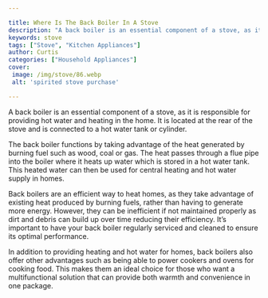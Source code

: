 ```yaml
---

title: Where Is The Back Boiler In A Stove
description: "A back boiler is an essential component of a stove, as it is responsible for providing hot water and heating in the home. It is lo...take a moment to check it out "
keywords: stove
tags: ["Stove", "Kitchen Appliances"]
author: Curtis
categories: ["Household Appliances"]
cover: 
 image: /img/stove/86.webp
 alt: 'spirited stove purchase'

---
```


A back boiler is an essential component of a stove, as it is responsible for providing hot water and heating in the home. It is located at the rear of the stove and is connected to a hot water tank or cylinder.

The back boiler functions by taking advantage of the heat generated by burning fuel such as wood, coal or gas. The heat passes through a flue pipe into the boiler where it heats up water which is stored in a hot water tank. This heated water can then be used for central heating and hot water supply in homes.

Back boilers are an efficient way to heat homes, as they take advantage of existing heat produced by burning fuels, rather than having to generate more energy. However, they can be inefficient if not maintained properly as dirt and debris can build up over time reducing their efficiency. It’s important to have your back boiler regularly serviced and cleaned to ensure its optimal performance. 

In addition to providing heating and hot water for homes, back boilers also offer other advantages such as being able to power cookers and ovens for cooking food. This makes them an ideal choice for those who want a multifunctional solution that can provide both warmth and convenience in one package.
